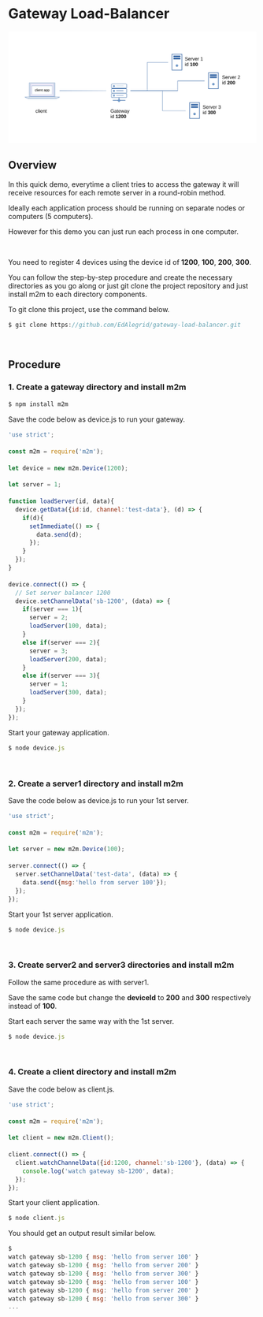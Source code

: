 # Gateway Load-Balancer

![](assets/gatewayLoadbalancer2.svg)

## Overview

In this quick demo, everytime a client tries to access the gateway it will receive resources for each remote server in a round-robin method.

Ideally each application process should be running on separate nodes or computers (5 computers).

However for this demo you can just run each process in one computer.

<br>

You need to register 4 devices using the device id of **1200**, **100**, **200**, **300**.

You can follow the step-by-step procedure and create the necessary directories as you go along or just git clone the project repository and just install m2m to each directory components.

 To git clone this project, use the command below.  
 ```js
$ git clone https://github.com/EdAlegrid/gateway-load-balancer.git
```

<br>

## Procedure 

### 1. Create a gateway directory and install m2m

```js
$ npm install m2m
```
Save the code below as device.js to run your gateway.
```js
'use strict';

const m2m = require('m2m');

let device = new m2m.Device(1200);

let server = 1;

function loadServer(id, data){
  device.getData({id:id, channel:'test-data'}, (d) => {
    if(d){
      setImmediate(() => {
        data.send(d);
      });
    }
  });
}

device.connect(() => {
  // Set server balancer 1200
  device.setChannelData('sb-1200', (data) => { 
    if(server === 1){
      server = 2;
      loadServer(100, data);
    }
    else if(server === 2){
      server = 3;
      loadServer(200, data);
    }
    else if(server === 3){
      server = 1;
      loadServer(300, data);
    }
  });
});
```

Start your gateway application.

```js
$ node device.js
```

<br>

### 2. Create a server1 directory and install m2m
Save the code below as device.js to run your 1st server.
```js
'use strict';

const m2m = require('m2m');

let server = new m2m.Device(100);

server.connect(() => {
  server.setChannelData('test-data', (data) => {
    data.send({msg:'hello from server 100'});
  });
});
```

Start your 1st server application.

```js
$ node device.js
```

<br>

### 3. Create server2 and server3 directories and install m2m
Follow the same procedure as with server1.

Save the same code but change the **deviceId** to **200** and **300** respectively instead of **100**.

Start each server the same way with the 1st server.
```js
$ node device.js
```

<br>

### 4. Create a client directory and install m2m
Save the code below as client.js.
```js
'use strict';

const m2m = require('m2m');

let client = new m2m.Client();

client.connect(() => {
  client.watchChannelData({id:1200, channel:'sb-1200'}, (data) => {
    console.log('watch gateway sb-1200', data);
  });
});
```

Start your client application.

```js
$ node client.js
```

You should get an output result similar below.

```js
$ 
watch gateway sb-1200 { msg: 'hello from server 100' }
watch gateway sb-1200 { msg: 'hello from server 200' }
watch gateway sb-1200 { msg: 'hello from server 300' }
watch gateway sb-1200 { msg: 'hello from server 100' }
watch gateway sb-1200 { msg: 'hello from server 200' }
watch gateway sb-1200 { msg: 'hello from server 300' }
...

```

